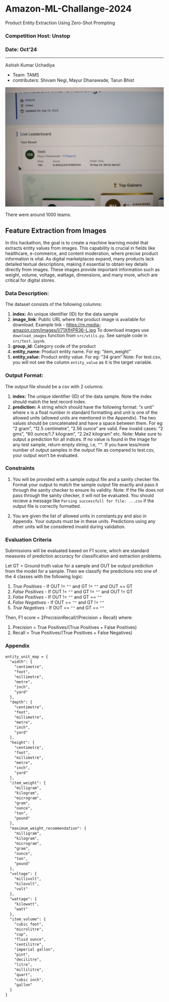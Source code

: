 # Amazon-ML-Challange-2024
Product Entity Extraction Using Zero-Shot Prompting


### Competition Host: Unstop
### Date: Oct’24


---

Ashish Kumar Uchadiya

- Team: TAMS
- contributers: Shivam Negi, Mayur Dhanawade, Tarun Bhist

![Alt text](https://github.com/akuresonite/Amazon-ML-Challange-2024/blob/main/Rank/amazon_ml_rank.jpg)

There were around 1000 teams.


## Feature Extraction from Images

In this hackathon, the goal is to create a machine learning model that extracts entity values from images. This capability is crucial in fields like healthcare, e-commerce, and content moderation, where precise product information is vital. As digital marketplaces expand, many products lack detailed textual descriptions, making it essential to obtain key details directly from images. These images provide important information such as weight, volume, voltage, wattage, dimensions, and many more, which are critical for digital stores.

### Data Description: 

The dataset consists of the following columns: 

1. **index:** An unique identifier (ID) for the data sample
2. **image_link**: Public URL where the product image is available for download. Example link - https://m.media-amazon.com/images/I/71XfHPR36-L.jpg
    To download images use `download_images` function from `src/utils.py`. See sample code in `src/test.ipynb`.
3. **group_id**: Category code of the product
4. **entity_name:** Product entity name. For eg: “item_weight” 
5. **entity_value:** Product entity value. For eg: “34 gram” 
    Note: For test.csv, you will not see the column `entity_value` as it is the target variable.

### Output Format:

The output file should be a csv with 2 columns:

1. **index:** The unique identifier (ID) of the data sample. Note the index should match the test record index.
2. **prediction:** A string which should have the following format: “x unit” where x is a float number in standard formatting and unit is one of the allowed units (allowed units are mentioned in the Appendix). The two values should be concatenated and have a space between them. For eg: “2 gram”, “12.5 centimetre”, “2.56 ounce” are valid. Few invalid cases: “2 gms”, “60 ounce/1.7 kilogram”, “2.2e2 kilogram” etc.
    Note: Make sure to output a prediction for all indices. If no value is found in the image for any test sample, return empty string, i.e, `“”`. If you have less/more number of output samples in the output file as compared to test.csv, your output won’t be evaluated. 


### Constraints

1. You will be provided with a sample output file and a sanity checker file. Format your output to match the sample output file exactly and pass it through the sanity checker to ensure its validity. Note: If the file does not pass through the sanity checker, it will not be evaluated. You should recieve a message like `Parsing successfull for file: ...csv` if the output file is correctly formatted.

2. You are given the list of allowed units in constants.py and also in Appendix. Your outputs must be in these units. Predictions using any other units will be considered invalid during validation.

### Evaluation Criteria

Submissions will be evaluated based on F1 score, which are standard measures of prediction accuracy for classification and extraction problems.

Let GT = Ground truth value for a sample and OUT be output prediction from the model for a sample. Then we classify the predictions into one of the 4 classes with the following logic: 

1. *True Positives* - If OUT != `""` and GT != `""` and OUT == GT
2. *False Positives* - If OUT != `""` and GT != `""` and OUT != GT
3. *False Positives* - If OUT != `""` and GT == `""`
4. *False Negatives* - If OUT == `""` and GT != `""`
5. *True Negatives* - If OUT == `""` and GT == `""` 

Then, F1 score = 2*Precision*Recall/(Precision + Recall) where:

1. Precision = True Positives/(True Positives + False Positives)
2. Recall = True Positives/(True Positives + False Negatives)


### Appendix

```
entity_unit_map = {
  "width": {
    "centimetre",
    "foot",
    "millimetre",
    "metre",
    "inch",
    "yard"
  },
  "depth": {
    "centimetre",
    "foot",
    "millimetre",
    "metre",
    "inch",
    "yard"
  },
  "height": {
    "centimetre",
    "foot",
    "millimetre",
    "metre",
    "inch",
    "yard"
  },
  "item_weight": {
    "milligram",
    "kilogram",
    "microgram",
    "gram",
    "ounce",
    "ton",
    "pound"
  },
  "maximum_weight_recommendation": {
    "milligram",
    "kilogram",
    "microgram",
    "gram",
    "ounce",
    "ton",
    "pound"
  },
  "voltage": {
    "millivolt",
    "kilovolt",
    "volt"
  },
  "wattage": {
    "kilowatt",
    "watt"
  },
  "item_volume": {
    "cubic foot",
    "microlitre",
    "cup",
    "fluid ounce",
    "centilitre",
    "imperial gallon",
    "pint",
    "decilitre",
    "litre",
    "millilitre",
    "quart",
    "cubic inch",
    "gallon"
  }
}
```
